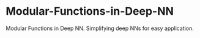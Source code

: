 # Modular-Functions-in-Deep-NN
Modular Functions in Deep NN. Simplifying deep NNs for easy application.
